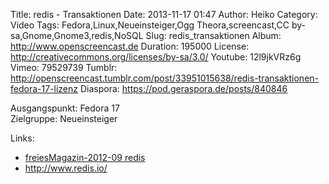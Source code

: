Title: redis - Transaktionen
Date: 2013-11-17 01:47
Author: Heiko
Category: Video
Tags: Fedora,Linux,Neueinsteiger,Ogg Theora,screencast,CC by-sa,Gnome,Gnome3,redis,NoSQL
Slug: redis_transaktionen
Album: http://www.openscreencast.de
Duration: 195000
License: http://creativecommons.org/licenses/by-sa/3.0/
Youtube: 12l9jkVRz6g
Vimeo: 79529739
Tumblr: http://openscreencast.tumblr.com/post/33951015638/redis-transaktionen-fedora-17-lizenz
Diaspora: https://pod.geraspora.de/posts/840846

Ausgangspunkt: Fedora 17  
Zielgruppe: Neueinsteiger  

Links:

  * [freiesMagazin-2012-09 redis](http://www.freiesmagazin.de/mobil/freiesMagazin-2012-09.html#12_09_redis "Link zu freiesMagazin-2012-09" )
  * <http://www.redis.io/>

